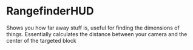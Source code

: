 # RangefinderHUD
Shows you how far away stuff is, useful for finding the dimensions of things.
Essentially calculates the distance between your camera and the center of the targeted block

